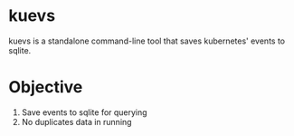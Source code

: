 # kuevs
kuevs is a standalone command-line tool that saves kubernetes' events to sqlite.

# Objective
1. Save events to sqlite for querying
2. No duplicates data in running
